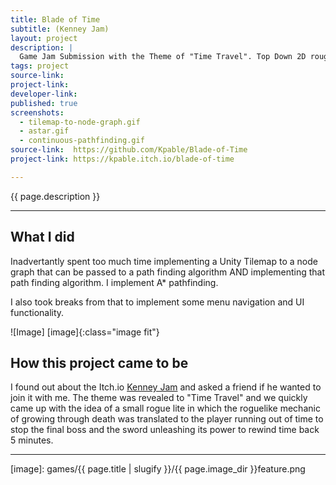 ```yaml
---
title: Blade of Time
subtitle: (Kenney Jam)
layout: project
description: |
  Game Jam Submission with the Theme of "Time Travel". Top Down 2D rougelite in which you weild a sword that has the power to rewind time retaining all experience it gathers.
tags: project
source-link: 
project-link: 
developer-link: 
published: true
screenshots:
  - tilemap-to-node-graph.gif
  - astar.gif
  - continuous-pathfinding.gif
source-link:  https://github.com/Kpable/Blade-of-Time
project-link: https://kpable.itch.io/blade-of-time

---
```


<!-- Description -->
{{ page.description }}

---

## What I did

Inadvertantly spent too much time implementing a Unity Tilemap to a node graph that can be passed to a path finding algorithm AND implementing that path finding algorithm. I implement A* pathfinding. 

I also took breaks from that to implement some menu navigation and UI functionality. 


![Image] [image]{:class="image fit"}

<!--excerpt_end-->

## How this project came to be

I found out about the Itch.io [Kenney Jam](https://itch.io/jam/kenney-jam-2018) and asked a friend if he wanted to join it with me. The theme was revealed to "Time Travel" and we quickly came up with the idea of a small rogue lite in which the roguelike mechanic of growing through death was translated to the player running out of time to stop the final boss and the sword unleashing its power to rewind time back 5 minutes. 

---


[image]: games/{{ page.title | slugify }}/{{ page.image_dir }}feature.png